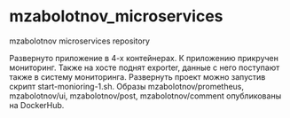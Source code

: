 # mzabolotnov_microservices
mzabolotnov microservices repository

 Развернуто приложение в 4-х контейнерах. К приложению прикручен мониторинг. Также на хосте поднят exporter, данные с него поступают также в систему мониторинга. Развернуть проект можно запустив скрипт start-monioring-1.sh. 
 Образы mzabolotnov/prometheus, mzabolotnov/ui, mzabolotnov/post, mzabolotnov/comment опубликованы на DockerHub.
